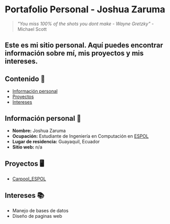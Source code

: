 # Portafolio Personal - Joshua Zaruma
> *"You miss 100% of the shots you dont make - Wayne Gretzky"* - Michael Scott

Este es mi sitio personal. Aquí puedes encontrar información sobre mí, mis
proyectos y mis intereses.
---
## Contenido 📖
* [Información personal](#información-personal)
* [Proyectos](#proyectos)
* [Intereses](#intereses)
## Información personal 🧮
* **Nombre:** Joshua Zaruma
* **Ocupación:** Estudiante de Ingeniería en Computación en [ESPOL](https://www.espol.edu.ec/es)
* **Lugar de residencia:** Guayaquil, Ecuador
* **Sitio web:** n/a
## Proyectos 🖥️
* [Carpool_ESPOL](https://github.com/jojusuar/Carpool_ESPOL)
## Intereses 📚
* Manejo de bases de datos
* Diseño de paginas web


